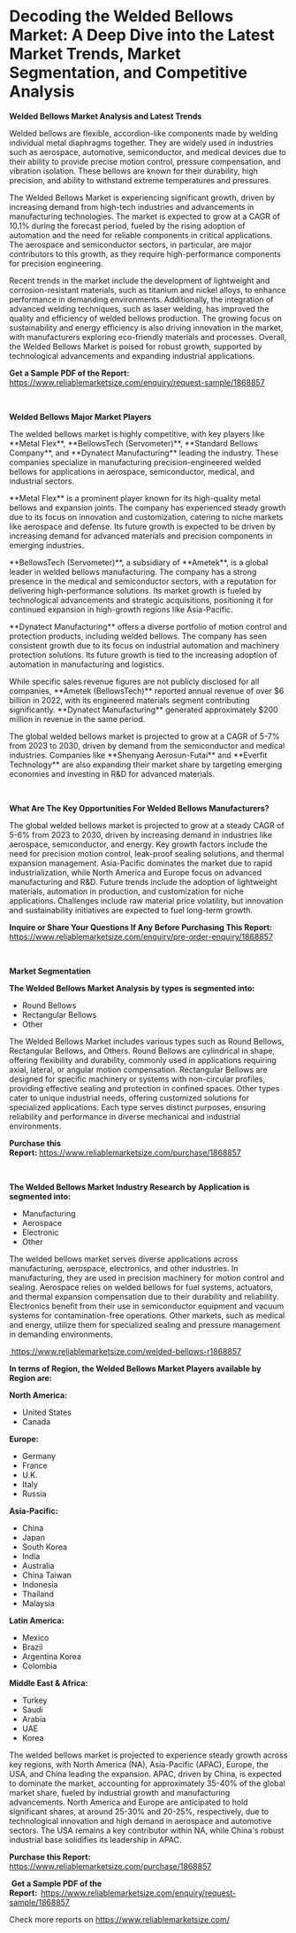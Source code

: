 <p><h1>Decoding the Welded Bellows Market: A Deep Dive into the Latest Market Trends, Market Segmentation, and Competitive Analysis</h1></p><p><strong>Welded Bellows Market Analysis and Latest Trends</strong></p>
<p><p>Welded bellows are flexible, accordion-like components made by welding individual metal diaphragms together. They are widely used in industries such as aerospace, automotive, semiconductor, and medical devices due to their ability to provide precise motion control, pressure compensation, and vibration isolation. These bellows are known for their durability, high precision, and ability to withstand extreme temperatures and pressures.</p><p>The Welded Bellows Market is experiencing significant growth, driven by increasing demand from high-tech industries and advancements in manufacturing technologies. The market is expected to grow at a CAGR of 10.1% during the forecast period, fueled by the rising adoption of automation and the need for reliable components in critical applications. The aerospace and semiconductor sectors, in particular, are major contributors to this growth, as they require high-performance components for precision engineering.</p><p>Recent trends in the market include the development of lightweight and corrosion-resistant materials, such as titanium and nickel alloys, to enhance performance in demanding environments. Additionally, the integration of advanced welding techniques, such as laser welding, has improved the quality and efficiency of welded bellows production. The growing focus on sustainability and energy efficiency is also driving innovation in the market, with manufacturers exploring eco-friendly materials and processes. Overall, the Welded Bellows Market is poised for robust growth, supported by technological advancements and expanding industrial applications.</p></p>
<p><strong>Get a Sample PDF of the Report:&nbsp;</strong> <a href="https://www.reliablemarketsize.com/enquiry/request-sample/1868857?utm_campaign=1845&utm_medium=2&utm_source=Github&utm_content=ia&utm_term=25012025&utm_id=welded-bellows">https://www.reliablemarketsize.com/enquiry/request-sample/1868857</a></p>
<p>&nbsp;</p>
<p><strong>Welded Bellows Major Market Players</strong></p>
<p><p>The welded bellows market is highly competitive, with key players like **Metal Flex**, **BellowsTech (Servometer)**, **Standard Bellows Company**, and **Dynatect Manufacturing** leading the industry. These companies specialize in manufacturing precision-engineered welded bellows for applications in aerospace, semiconductor, medical, and industrial sectors.</p><p>**Metal Flex** is a prominent player known for its high-quality metal bellows and expansion joints. The company has experienced steady growth due to its focus on innovation and customization, catering to niche markets like aerospace and defense. Its future growth is expected to be driven by increasing demand for advanced materials and precision components in emerging industries.</p><p>**BellowsTech (Servometer)**, a subsidiary of **Ametek**, is a global leader in welded bellows manufacturing. The company has a strong presence in the medical and semiconductor sectors, with a reputation for delivering high-performance solutions. Its market growth is fueled by technological advancements and strategic acquisitions, positioning it for continued expansion in high-growth regions like Asia-Pacific.</p><p>**Dynatect Manufacturing** offers a diverse portfolio of motion control and protection products, including welded bellows. The company has seen consistent growth due to its focus on industrial automation and machinery protection solutions. Its future growth is tied to the increasing adoption of automation in manufacturing and logistics.</p><p>While specific sales revenue figures are not publicly disclosed for all companies, **Ametek (BellowsTech)** reported annual revenue of over $6 billion in 2022, with its engineered materials segment contributing significantly. **Dynatect Manufacturing** generated approximately $200 million in revenue in the same period.</p><p>The global welded bellows market is projected to grow at a CAGR of 5-7% from 2023 to 2030, driven by demand from the semiconductor and medical industries. Companies like **Shenyang Aerosun-Futai** and **Everfit Technology** are also expanding their market share by targeting emerging economies and investing in R&D for advanced materials.</p></p>
<p>&nbsp;</p>
<p><strong>What Are The Key Opportunities For Welded Bellows Manufacturers?</strong></p>
<p><p>The global welded bellows market is projected to grow at a steady CAGR of 5-6% from 2023 to 2030, driven by increasing demand in industries like aerospace, semiconductor, and energy. Key growth factors include the need for precision motion control, leak-proof sealing solutions, and thermal expansion management. Asia-Pacific dominates the market due to rapid industrialization, while North America and Europe focus on advanced manufacturing and R&D. Future trends include the adoption of lightweight materials, automation in production, and customization for niche applications. Challenges include raw material price volatility, but innovation and sustainability initiatives are expected to fuel long-term growth.</p></p>
<p><strong>Inquire or Share Your Questions If Any Before Purchasing This Report:</strong> <a href="https://www.reliablemarketsize.com/enquiry/pre-order-enquiry/1868857?utm_campaign=1845&utm_medium=2&utm_source=Github&utm_content=ia&utm_term=25012025&utm_id=welded-bellows">https://www.reliablemarketsize.com/enquiry/pre-order-enquiry/1868857</a></p>
<p>&nbsp;</p>
<p><strong>Market Segmentation</strong></p>
<p><strong>The Welded Bellows Market Analysis by types is segmented into:</strong></p>
<p><ul><li>Round Bellows</li><li>Rectangular Bellows</li><li>Other</li></ul></p>
<p><p>The Welded Bellows Market includes various types such as Round Bellows, Rectangular Bellows, and Others. Round Bellows are cylindrical in shape, offering flexibility and durability, commonly used in applications requiring axial, lateral, or angular motion compensation. Rectangular Bellows are designed for specific machinery or systems with non-circular profiles, providing effective sealing and protection in confined spaces. Other types cater to unique industrial needs, offering customized solutions for specialized applications. Each type serves distinct purposes, ensuring reliability and performance in diverse mechanical and industrial environments.</p></p>
<p><strong>Purchase this Report:&nbsp;</strong><a href="https://www.reliablemarketsize.com/purchase/1868857?utm_campaign=1845&utm_medium=2&utm_source=Github&utm_content=ia&utm_term=25012025&utm_id=welded-bellows">https://www.reliablemarketsize.com/purchase/1868857</a></p>
<p>&nbsp;</p>
<p><strong>The Welded Bellows Market Industry Research by Application is segmented into:</strong></p>
<p><ul><li>Manufacturing</li><li>Aerospace</li><li>Electronic</li><li>Other</li></ul></p>
<p><p>The welded bellows market serves diverse applications across manufacturing, aerospace, electronics, and other industries. In manufacturing, they are used in precision machinery for motion control and sealing. Aerospace relies on welded bellows for fuel systems, actuators, and thermal expansion compensation due to their durability and reliability. Electronics benefit from their use in semiconductor equipment and vacuum systems for contamination-free operations. Other markets, such as medical and energy, utilize them for specialized sealing and pressure management in demanding environments.</p></p>
<p><a href="https://www.reliablemarketsize.com/welded-bellows-r1868857?utm_campaign=1845&utm_medium=2&utm_source=Github&utm_content=ia&utm_term=25012025&utm_id=welded-bellows">&nbsp;https://www.reliablemarketsize.com/welded-bellows-r1868857</a></p>
<p><strong>In terms of Region, the Welded Bellows Market Players available by Region are:</strong></p>
<p>
    <p> <strong> North America: </strong>
        <ul>
            <li>United States</li>
            <li>Canada</li>
        </ul>
        </p> 
    <p> <strong> Europe: </strong>
        <ul>
            <li>Germany</li>
            <li>France</li>
            <li>U.K.</li>
            <li>Italy</li>
            <li>Russia</li>
        </ul>
        </p> 
    <p> <strong> Asia-Pacific: </strong>
        <ul>
            <li>China</li>
            <li>Japan</li>
            <li>South Korea</li>
            <li>India</li>
            <li>Australia</li>
            <li>China Taiwan</li>
            <li>Indonesia</li>
            <li>Thailand</li>
            <li>Malaysia</li>
        </ul>
        </p> 
    <p> <strong> Latin America: </strong>
        <ul>
            <li>Mexico</li>
            <li>Brazil</li>
            <li>Argentina Korea</li>
            <li>Colombia</li>
        </ul>
        </p> 
    <p> <strong> Middle East & Africa: </strong>
        <ul>
            <li>Turkey</li>
            <li>Saudi</li>
            <li>Arabia</li>
            <li>UAE</li>
            <li>Korea</li>
        </ul>
    </p>
    </p>
<p><p>The welded bellows market is projected to experience steady growth across key regions, with North America (NA), Asia-Pacific (APAC), Europe, the USA, and China leading the expansion. APAC, driven by China, is expected to dominate the market, accounting for approximately 35-40% of the global market share, fueled by industrial growth and manufacturing advancements. North America and Europe are anticipated to hold significant shares, at around 25-30% and 20-25%, respectively, due to technological innovation and high demand in aerospace and automotive sectors. The USA remains a key contributor within NA, while China's robust industrial base solidifies its leadership in APAC.</p></p>
<p><strong>Purchase this Report: </strong><a href="https://www.reliablemarketsize.com/purchase/1868857?utm_campaign=1845&utm_medium=2&utm_source=Github&utm_content=ia&utm_term=25012025&utm_id=welded-bellows">https://www.reliablemarketsize.com/purchase/1868857</a></p>
<p>&nbsp;<strong>Get a Sample PDF of the Report:&nbsp;&nbsp;</strong><a href="https://www.reliablemarketsize.com/enquiry/request-sample/1868857?utm_campaign=1845&utm_medium=2&utm_source=Github&utm_content=ia&utm_term=25012025&utm_id=welded-bellows">https://www.reliablemarketsize.com/enquiry/request-sample/1868857</a></p>
<p><strong></strong></p>
<p>Check more reports on <a href="https://www.reliablemarketsize.com/?utm_campaign=1845&utm_medium=2&utm_source=Github&utm_content=ia&utm_term=25012025&utm_id=welded-bellows">https://www.reliablemarketsize.com/</a></p>